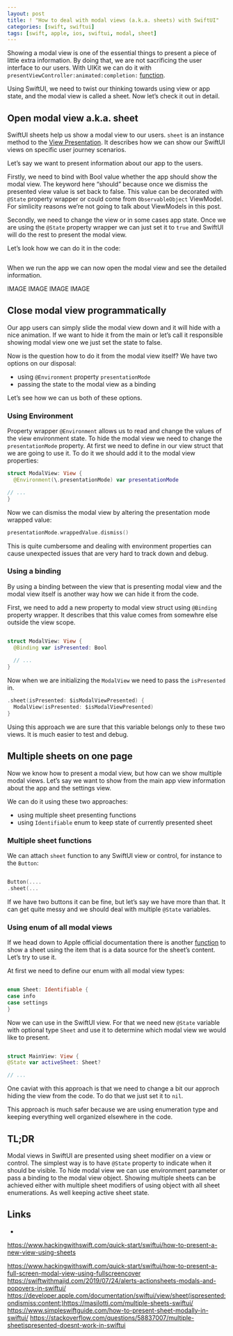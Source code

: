 ```yaml
---
layout: post
title: ! "How to deal with modal views (a.k.a. sheets) with SwiftUI"
categories: [swift, swiftui]
tags: [swift, apple, ios, swiftui, modal, sheet]
---
```


Showing a modal view is one of the essential things to present a piece of little extra information. By doing that, we are not sacrificing the user interface to our users. With UIKit we can do it with `presentViewController:animated:completion:` [function](https://developer.apple.com/documentation/uikit/uiviewcontroller/1621380-presentviewcontroller).

Using SwiftUI, we need to twist our thinking towards using view or app state, and the modal view is called a sheet. Now let’s check it out in detail.

<!--more-->

## Open modal view a.k.a. sheet

SwiftUI sheets help us show a modal view to our users. `sheet` is an instance method to the [View Presentation](https://developer.apple.com/documentation/swiftui/view-presentation). It describes how we can show our SwiftUI views on specific user journey scenarios.

Let’s say we want to present information about our app to the users. 

Firstly, we need to bind with Bool value whether the app should show the modal view. The keyword here “should” because once we dismiss the presented view value is set back to false. This value can be decorated with `@State` property wrapper or could come from `ObservableObject` ViewModel. For simlicity reasons we’re not going to talk about ViewModels in this post.

Secondly, we need to change the view or in some cases app state. Once we are using the `@State` property wrapper we can just set it to `true` and SwiftUI will do the rest to present the modal view.

Let’s look how we can do it in the code:

```swift

```

When we run the app we can now open the modal view and see the detailed information.

IMAGE IMAGE IMAGE IMAGE

## Close modal view programmatically

Our app users can simply slide the modal view down and it will hide with a nice animation. If we want to hide it from the main or let’s call it responsible showing modal view one we just set the state to false. 

Now is the question how to do it from the modal view itself? We have two options on our disposal:

* using `@Environment` property `presentationMode`
* passing the state to the modal view as a binding

Let’s see how we can us both of these options.

### Using Environment

Property wrapper `@Environment` allows us to read and change the values of the view environment state. To hide the modal view we need to change the `presentationMode` property. At first we need to define in our view struct that we are going to use it. To do it we should add it to the modal view properties:

```swift
struct ModalView: View {
  @Environment(\.presentationMode) var presentationMode

// ...
}
```

Now we can dismiss the modal view by altering the presentation mode wrapped value:

```swift
presentationMode.wrappedValue.dismiss()
```

This is quite cumbersome and dealing with environment properties can cause unexpected issues that are very hard to track down and debug.

### Using a binding

By using a binding between the view that is presenting modal view and the modal view itself is another way how we can hide it from the code.

First, we need to add a new property to modal view struct using `@Binding` property wrapper. It describes that this value comes from somewhre else outside the view scope.

```swift

struct ModalView: View {
  @Binding var isPresented: Bool
  
  // ...
}
```

Now when we are initializing the `ModalView` we need to pass the  `isPresented` in.

```swift
.sheet(isPresented: $isModalViewPresented) {
  ModalView(isPresented: $isModalViewPresented)
}
```

Using this approach we are sure that this variable belongs only to these two views. It is much easier to test and debug.

## Multiple sheets on one page

Now we know how to present a modal view, but how can we show multiple modal views. Let’s say we want to show from the main app view information about the app and the settings view.

We can do it using these two approaches:

* using multiple sheet presenting functions
* using `Identifiable` enum to keep state of currently presented sheet

### Multiple sheet functions

We can attach `sheet` function to any SwiftUI view or control, for instance to the `Button`:

```swift

Button(....
.sheet(...

```

If we have two buttons it can be fine, but let’s say we have more than that. It can get quite messy and we should deal with multiple `@State` variables.

### Using enum of all modal views

If we head down to Apple official documentation there is another [function](https://developer.apple.com/documentation/swiftui/view/actionsheet(item:content:)) to show a sheet using the item that is a data source for the sheet’s content. Let’s try to use it.

At first we need to define our enum with all modal view types:

```swift

enum Sheet: Identifiable {
case info
case settings
}

```

Now we can use in the SwiftUI view. For that we need new `@State` variable with optional type `Sheet` and use it to determine which modal view we would like to present.

```swift

struct MainView: View {
@State var activeSheet: Sheet?

// ...

```

One caviat with this approach is that we need to change a bit our approch hiding the view from the code. To do that we just set it to `nil`.

This approach is much safer because we are using enumeration type and keeping everything well organized elsewhere in the code.

## TL;DR

Modal views in SwiftUI are presented using sheet modifier on a view or control. The simplest way is to have `@State` property to indicate when it should be visible.
To hide modal view we can use environment parameter or pass a binding to the modal view object.
Showing multiple sheets can be achieved either with multiple sheet modifiers of using object with all sheet enumerations. As well keeping active sheet state.

## Links

* []()


https://www.hackingwithswift.com/quick-start/swiftui/how-to-present-a-new-view-using-sheets

https://www.hackingwithswift.com/quick-start/swiftui/how-to-present-a-full-screen-modal-view-using-fullscreencover
https://swiftwithmajid.com/2019/07/24/alerts-actionsheets-modals-and-popovers-in-swiftui/
https://developer.apple.com/documentation/swiftui/view/sheet(ispresented:ondismiss:content:)https://masilotti.com/multiple-sheets-swiftui/
https://www.simpleswiftguide.com/how-to-present-sheet-modally-in-swiftui/
https://stackoverflow.com/questions/58837007/multiple-sheetispresented-doesnt-work-in-swiftui